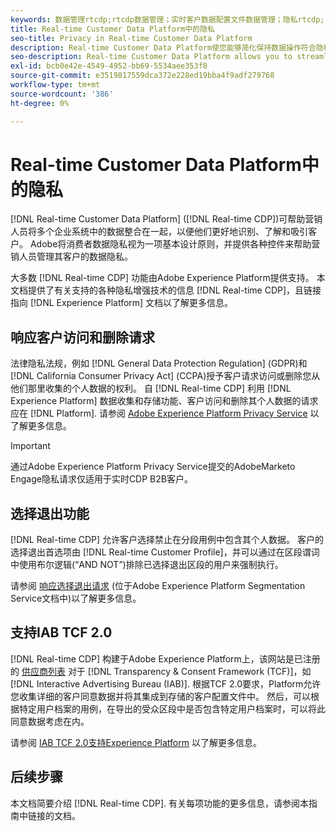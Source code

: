 ```yaml
---
keywords: 数据管理rtcdp;rtcdp数据管理；实时客户数据配置文件数据管理；隐私rtcdp;rtcdp隐私
title: Real-time Customer Data Platform中的隐私
seo-title: Privacy in Real-time Customer Data Platform
description: Real-time Customer Data Platform使您能够简化保持数据操作符合隐私法规的流程。
seo-description: Real-time Customer Data Platform allows you to streamline the process of keeping your data operations compliant with privacy regulations.
exl-id: bcb0e42e-4549-4952-bb69-5534aee353f8
source-git-commit: e3519817559dca372e228ed19bba4f9adf279768
workflow-type: tm+mt
source-wordcount: '386'
ht-degree: 0%

---
```


# Real-time Customer Data Platform中的隐私

[!DNL Real-time Customer Data Platform] ([!DNL Real-time CDP])可帮助营销人员将多个企业系统中的数据整合在一起，以便他们更好地识别、了解和吸引客户。 Adobe将消费者数据隐私视为一项基本设计原则，并提供各种控件来帮助营销人员管理其客户的数据隐私。

大多数 [!DNL Real-time CDP] 功能由Adobe Experience Platform提供支持。 本文档提供了有关支持的各种隐私增强技术的信息 [!DNL Real-time CDP]，且链接指向 [!DNL Experience Platform] 文档以了解更多信息。

## 响应客户访问和删除请求

法律隐私法规，例如 [!DNL General Data Protection Regulation] (GDPR)和 [!DNL California Consumer Privacy Act] (CCPA)授予客户请求访问或删除您从他们那里收集的个人数据的权利。 自 [!DNL Real-time CDP] 利用 [!DNL Experience Platform] 数据收集和存储功能、客户访问和删除其个人数据的请求应在 [!DNL Platform]. 请参阅 [Adobe Experience Platform Privacy Service](../../privacy-service/home.md) 以了解更多信息。

>[!IMPORTANT]
>
> 通过Adobe Experience Platform Privacy Service提交的AdobeMarketo Engage隐私请求仅适用于实时CDP B2B客户。

## 选择退出功能

[!DNL Real-time CDP] 允许客户选择禁止在分段用例中包含其个人数据。 客户的选择退出首选项由 [!DNL Real-time Customer Profile]，并可以通过在区段谓词中使用布尔逻辑(“AND NOT”)排除已选择退出区段的用户来强制执行。

请参阅 [响应选择退出请求](../../segmentation/consents.md) (位于Adobe Experience Platform Segmentation Service文档中)以了解更多信息。

## 支持IAB TCF 2.0

[!DNL Real-time CDP] 构建于Adobe Experience Platform上，该网站是已注册的 [供应商列表](https://iabeurope.eu/vendor-list-tcf-v2-0/) 对于 [!DNL Transparency & Consent Framework (TCF)]，如 [!DNL Interactive Advertising Bureau (IAB)]. 根据TCF 2.0要求，Platform允许您收集详细的客户同意数据并将其集成到存储的客户配置文件中。 然后，可以根据特定用户档案的用例，在导出的受众区段中是否包含特定用户档案时，可以将此同意数据考虑在内。

请参阅 [IAB TCF 2.0支持Experience Platform](../../landing/governance-privacy-security/consent/iab/overview.md) 以了解更多信息。

## 后续步骤

本文档简要介绍 [!DNL Real-time CDP]. 有关每项功能的更多信息，请参阅本指南中链接的文档。
